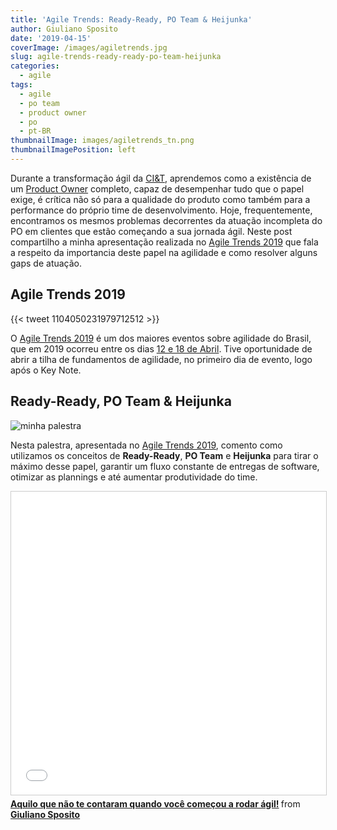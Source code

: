 ```yaml
---
title: 'Agile Trends: Ready-Ready, PO Team & Heijunka'
author: Giuliano Sposito
date: '2019-04-15'
coverImage: /images/agiletrends.jpg
slug: agile-trends-ready-ready-po-team-heijunka
categories:
  - agile
tags:
  - agile
  - po team
  - product owner
  - po
  - pt-BR
thumbnailImage: images/agiletrends_tn.png
thumbnailImagePosition: left
---
```


Durante a transformação ágil da [CI&T](http://www.ciandt.com), aprendemos como a existência de um [Product Owner](https://www.scrum.org/resources/what-is-a-product-owner) completo, capaz de desempenhar tudo que o papel exige, é crítica não só para a qualidade do produto como também para a performance do próprio time de desenvolvimento. Hoje, frequentemente, encontramos os mesmos problemas decorrentes da atuação incompleta do PO em clientes que estão começando a sua jornada ágil. Neste post compartilho a minha apresentação realizada no [Agile Trends 2019](http://agiletrendsbr.com/programacao-agiletrends-2019/) que fala a respeito da importancia deste papel na agilidade e como resolver alguns gaps de atuação.

## Agile Trends 2019

{{< tweet 1104050231979712512 >}}

O [Agile Trends 2019](http://agiletrendsbr.com/) é um dos maiores eventos sobre agilidade do Brasil, que em 2019 ocorreu entre os dias [12 e 18 de Abril](http://agiletrendsbr.com/programacao-agiletrends-2019/). Tive oportunidade de abrir a tilha de fundamentos de agilidade, no primeiro dia de evento, logo após o Key Note.

## Ready-Ready, PO Team & Heijunka

![minha palestra](/images/at_photos.jpg)

Nesta palestra, apresentada no [Agile Trends 2019](http://agiletrendsbr.com/programacao-agiletrends-2019/), comento como utilizamos os conceitos de **Ready-Ready**, **PO Team** e **Heijunka** para tirar o máximo desse papel, garantir um fluxo constante de entregas de software, otimizar as plannings e até aumentar produtividade do time.

<iframe src="//www.slideshare.net/slideshow/embed_code/key/Ise44ZGfWG3eW0" width="595" height="485" frameborder="0" marginwidth="0" marginheight="0" scrolling="no" style="border:1px solid #CCC; border-width:1px; margin-bottom:5px; max-width: 100%;" allowfullscreen> </iframe> <div style="margin-bottom:5px"> <strong> <a href="//www.slideshare.net/GiulianoSposito/aquilo-que-no-te-contaram-quando-voc-comeou-a-rodar-gil" title="Aquilo que não te contaram quando você começou a rodar ágil!" target="_blank">Aquilo que não te contaram quando você começou a rodar ágil!</a> </strong> from <strong><a href="https://www.slideshare.net/GiulianoSposito" target="_blank">Giuliano Sposito</a></strong> </div>
